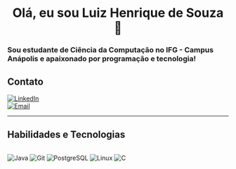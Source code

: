 <h1 align="center">Olá, eu sou Luiz Henrique de Souza 👋</h1>
<h3 >Sou estudante de Ciência da Computação no IFG - Campus Anápolis e apaixonado por programação e tecnologia!</h3>



## Contato 

[![LinkedIn](https://img.shields.io/badge/LinkedIn-blue?style=for-the-badge&logo=linkedin&logoColor=white)](https://www.linkedin.com/in/luizdevs/)  
[![Email](https://img.shields.io/badge/Email-red?style=for-the-badge&logo=gmail&logoColor=white)](mailto:souzaluiz.dev@gmail.com)

---

## Habilidades e Tecnologias 

<div style="display: flex; flex-wrap: wrap; gap: 15px;">

![Java](https://img.shields.io/badge/Java-007396?style=for-the-badge&logo=java&logoColor=white)
![Git](https://img.shields.io/badge/Git-F05032?style=for-the-badge&logo=git&logoColor=white)
![PostgreSQL](https://img.shields.io/badge/PostgreSQL-316192?style=for-the-badge&logo=postgresql&logoColor=white)
![Linux](https://img.shields.io/badge/Linux-FCC624?style=for-the-badge&logo=linux&logoColor=black)
![C](https://img.shields.io/badge/C-00599C?style=for-the-badge&logo=c&logoColor=white)

</div>





